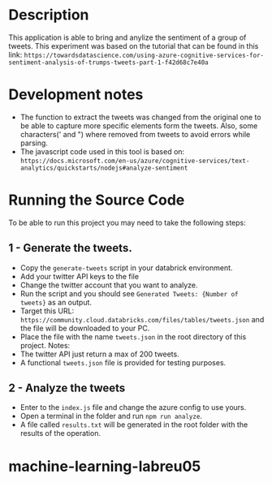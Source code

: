 # Description
This application is able to bring and anylize the sentiment of a group of tweets. This experiment was based on the tutorial that can be found in this link:
`https://towardsdatascience.com/using-azure-cognitive-services-for-sentiment-analysis-of-trumps-tweets-part-1-f42d68c7e40a`

# Development notes

- The function to extract the tweets was changed from the original one to be able to capture more specific elements form the tweets. Also, some characters(' and ") where removed from tweets to avoid errors while parsing.
- The javascript code used in this tool is based on:
`https://docs.microsoft.com/en-us/azure/cognitive-services/text-analytics/quickstarts/nodejs#analyze-sentiment`
 
# Running the Source Code
To be able to run this project you may need to take the following steps:

## 1 - Generate the tweets.
  - Copy the `generate-tweets` script in your databrick environment.
  - Add your twitter API keys to the file
  - Change the twitter account that you want to analyze.
  - Run the script and you should see `Generated Tweets: {Number of tweets}` as an output.
  - Target this URL: `https://community.cloud.databricks.com/files/tables/tweets.json` and the file will be downloaded to your PC.
  - Place the file with the name `tweets.json` in the root directory of this project.
  Notes:
  - The twitter API just return a max of 200 tweets.
  - A functional `tweets.json` file is provided for testing purposes.

## 2 - Analyze the tweets
  - Enter to the `index.js` file and change the azure config to use yours.
  - Open a terminal in the folder and run `npm run analyze`.
  - A file called `results.txt` will be generated in the root folder with the results of the operation.
# machine-learning-labreu05
